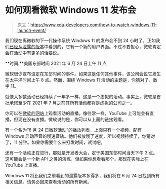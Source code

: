 # 如何观看微软 Windows 11 发布会

> 原文：<https://www.xda-developers.com/how-to-watch-windows-11-launch-event/>

我们现在离微软的下一代操作系统 Windows 11 的发布会不到 24 小时了。正如我们[已经从泄露的版本](https://www.xda-developers.com/hands-on-windows-11/)中看到的，它有一个新的用户界面。不过不要担心，微软肯定会在活动中有更多的话要说。

**时间:**美国东部时间 2021 年 6 月 24 日上午 11 点

微软很少宣布设定在东部时间的事件。如果这是任何其他事件，该公司会说它发生在太平洋时间上午 8 点。然而，围绕 Windows 11 活动的主题是，你猜对了，数字 11。

就像大多数活动已经持续了一年多一样，这是一个虚拟的活动。事实上，微软是首批承诺至少在 2021 年 7 月之前其所有活动都将是虚拟的公司之一。

你可以在[微软的网站](https://www.microsoft.com/en-us/windows/event)上观看活动的直播。像往常一样，YouTube 上可能会有直播，但现在没有直播。微软说的是，你可以从上面的链接观看。

有一个名为“6 月 24 日微软活动”的播放列表，上面只有一个视频，配有 Windows 启动声音的慢速音轨。他们被放慢了速度，所以视频持续了，你猜对了，11 分钟。如果你需要什么来打发时间，试试吧。

还有一个活动正在进行，那就是开发者大会，定于美国东部时间当天下午 3 点。这可能会是一个新 API 之类的演练，但如果你想看看那个，那现在实际上在 YouTube 上直播。

Windows 11 将比我们之前看到的泄露版本多得多，我们将在 6 月 24 日找到所有相关信息。请务必回来查看活动的所有新闻。